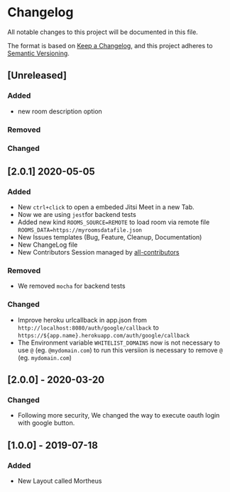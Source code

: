 # Changelog
All notable changes to this project will be documented in this file.

The format is based on [Keep a Changelog](https://keepachangelog.com/en/1.0.0/),
and this project adheres to [Semantic Versioning](https://semver.org/spec/v2.0.0.html).

## [Unreleased]
### Added
- new room description option
### Removed

### Changed

## [2.0.1] 2020-05-05
### Added
- New `ctrl+click` to open a embeded Jitsi Meet in a new Tab.
- Now we are using `jest`for backend tests
- Added new kind `ROOMS_SOURCE=REMOTE` to load room via remote file `ROOMS_DATA=https://myroomsdatafile.json`
- New Issues templates (Bug, Feature, Cleanup, Documentation)
- New ChangeLog file 
- New Contributors Session managed by [all-contributors](https://github.com/all-contributors/all-contributors)
   
### Removed
- We removed `mocha` for backend tests 

### Changed
- Improve heroku urlcallback in app.json from `http://localhost:8080/auth/google/callback` to `https://${app.name}.herokuapp.com/auth/google/callback`
- The Environment variable `WHITELIST_DOMAINS` now is not necessary to use `@` (eg. `@mydomain.com`) to run this versiion is necessary to remove `@` (eg. `mydomain.com`)

## [2.0.0] - 2020-03-20
### Changed
- Following more security, We changed the way to execute oauth login with google button. 

## [1.0.0] - 2019-07-18
### Added
- New Layout called Mortheus  
